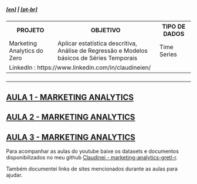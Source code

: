 <h5><a href="blank_">[en]</a> | <a href="blank_">[pt-br]</a>
</h5>
<h5>
<div>
  <table>
    <tr>
      <th>PROJETO</th>
      <th>OBJETIVO</th>
      <th>TIPO DE DADOS</th>
    </tr>
    <tr>
      <td>Marketing Analytics do Zero</td>
      <td>Aplicar estatística descritiva, Análise de Regressão e Modelos básicos de Séries Temporais</td>
      <td>Time Series</td>
    </tr>
    <tr>
        <td colspan="4">LinkedIn : https://www.linkedin.com/in/claudineien/</td>
    </tr>
  </table>
</div>
</h5>
<hr>
<h2><a href="https://github.com/claudineien/marketing-analytics-gretl-r/tree/main/0-documentation/mrktng_anlzng_01.md">AULA 1 - MARKETING ANALYTICS</a></h2>
<h2><a href="https://github.com/claudineien/marketing-analytics-gretl-r/tree/main/0-documentation/mrktng_anlzng_02.md">AULA 2 - MARKETING ANALYTICS</a></h2>
<h2><a href="https://github.com/claudineien/marketing-analytics-gretl-r/tree/main/0-documentation/mrktng_anlzng_03.md">AULA 3 - MARKETING ANALYTICS</a></h2>
<p>Para acompanhar as aulas do youtube baixe os datasets e documentos disponibilizados no meu github <a href="https://github.com/claudineien/marketing-analytics-gretl-r">Claudinei - marketing-analytics-gretl-r</a>.

Também documentei links de sites mencionados durante as aulas para ajudar.<br></p>
